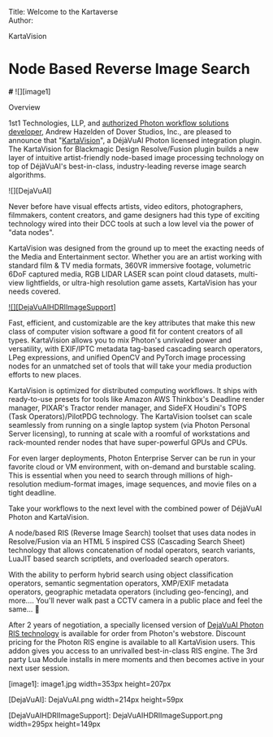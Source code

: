 Title: Welcome to the Kartaverse  
Author:

KartaVision

# Node Based Reverse Image Search

**#** ![][image1]

Overview

1st1 Technologies, LLP, and [authorized Photon workflow solutions developer](https://dejavuai.com/announcing-andrew-hazelden-as-an-official-dejavuai-photon-developer-program-partner/https://dejavuai.com/announcing-andrew-hazelden-as-an-official-dejavuai-photon-developer-program-partner/), Andrew Hazelden of Dover Studios, Inc., are pleased to announce that "[KartaVision](https://dejavuai.com/kartavision-for-blackmagic-resolve-fusion-plugin-launches-january-2022/)", a DéjàVuAI Photon licensed integration plugin. The KartaVision for Blackmagic Design Resolve/Fusion plugin builds a new layer of intuitive artist-friendly node-based image processing technology on top of DéjàVuAI's best-in-class, industry-leading reverse image search algorithms.

![][DejaVuAI]

Never before have visual effects artists, video editors, photographers, filmmakers, content creators, and game designers had this type of exciting technology wired into their DCC tools at such a low level via the power of "data nodes".

KartaVision was designed from the ground up to meet the exacting needs of the Media and Entertainment sector. Whether you are an artist working with standard film & TV media formats, 360VR immersive footage, volumetric 6DoF captured media, RGB LIDAR LASER scan point cloud datasets, multi-view lightfields, or ultra-high resolution game assets, KartaVision has your needs covered.

[![][DejaVuAIHDRIImageSupport]](https://www.youtube.com/watch?v=zbol_BjCObk)

Fast, efficient, and customizable are the key attributes that make this new class of computer vision software a good fit for content creators of all types. KartaVision allows you to mix Photon's unrivaled power and versatility, with EXIF/IPTC metadata tag-based cascading search operators, LPeg expressions, and unified OpenCV and PyTorch image processing nodes for an unmatched set of tools that will take your media production efforts to new places.

KartaVision is optimized for distributed computing workflows. It ships with ready-to-use presets for tools like Amazon AWS Thinkbox's Deadline render manager, PIXAR's Tractor render manager, and SideFX Houdini's TOPS (Task Operators)/PilotPDG technology. The KartaVision toolset can scale seamlessly from running on a single laptop system (via Photon Personal Server licensing), to running at scale with a roomful of workstations and rack-mounted render nodes that have super-powerful GPUs and CPUs.

For even larger deployments, Photon Enterprise Server can be run in your favorite cloud or VM environment, with on-demand and burstable scaling. This is essential when you need to search through millions of high-resolution medium-format images, image sequences, and movie files on a tight deadline.

Take your workflows to the next level with the combined power of DéjàVuAI Photon and KartaVision.

A node/based RIS (Reverse Image Search) toolset that uses data nodes in Resolve/Fusion via an HTML 5 inspired CSS (Cascading Search Sheet) technology that allows concatenation of nodal operators, search variants, LuaJIT based search scriptlets, and overloaded search operators.

With the ability to perform hybrid search using object classification operators, semantic segmentation operators, XMP/EXIF metadata operators, geographic metadata operators (including geo-fencing), and more.... You'll never walk past a CCTV camera in a public place and feel the same... 🫠

After 2 years of negotiation, a specially licensed version of [DejaVuAI Photon RIS technology](https://www.rockitek.com/takepost/kartavision-for-blackmagic-resolve-fusion-plugin-launches-january-2022/) is available for order from Photon's webstore. Discount pricing for the Photon RIS engine is available to all KartaVision users. This addon gives you access to an unrivalled best-in-class RIS engine. The 3rd party Lua Module installs in mere moments and then becomes active in your next user session.  


[image1]: image1.jpg width=353px height=207px

[DejaVuAI]: DejaVuAI.png width=214px height=59px

[DejaVuAIHDRIImageSupport]: DejaVuAIHDRIImageSupport.png width=295px height=149px